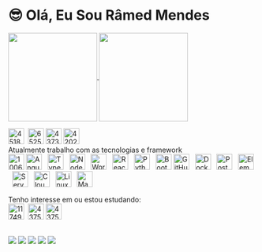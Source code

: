 <p>
<h1>😎 Olá, Eu Sou Râmed Mendes</h1>
</p>
<p>
  
  <a href="https://github.com/ramed12">
  <img height="180em"   align="center" src="https://github-readme-stats.vercel.app/api?username=ramed12&show_icons=true&theme=react&include_all_commits=true&count_private=true"/>
  <img height="180em"  align="center" src="https://github-readme-stats.vercel.app/api/top-langs/?username=ramed12&layout=compact&langs_count=7&theme=react" />
  </a>
</p>
<p>
<img src="https://i.ibb.co/jZZLLL3/4518869-php-icon.png" alt="4518869-php-icon" border="0" width="32" height="32"> &nbsp;<img src="https://i.ibb.co/9rkxPnz/652581-code-command-develop-javascript-language-icon.png" alt="652581-code-command-develop-javascript-language-icon" border="0" width="32" height="32">&nbsp;<img src="https://i.ibb.co/GRLm0VS/4373229-html5-logo-logos-icon.png" alt="4373229-html5-logo-logos-icon" border="0" width="32" height="32">&nbsp;<img src="https://i.ibb.co/HBHrsJK/4202020-css3-html-logo-social-social-media-icon.png" alt="4202020-css3-html-logo-social-social-media-icon" border="0" width="32" height="32"><br/>
Atualmente trabalho com as tecnologias e framework <br/> <img src="https://i.ibb.co/CnSW6qF/1006880-coding-development-js-laravel-logo-icon.png" alt="1006880-coding-development-js-laravel-logo-icon" border="0" width="32" height="32">
<img src="https://img.icons8.com/color/48/000000/angularjs.png" alt="AngularJS" width="32" height="32">
&nbsp;
<img src="https://img.icons8.com/color/48/000000/typescript.png" alt="TypeScript" width="32" height="32">
&nbsp;
<img src="https://img.icons8.com/color/48/000000/nodejs.png" alt="Node.js" width="32" height="32">
&nbsp;
<img src="https://img.icons8.com/color/48/000000/wordpress.png" alt="WordPress" width="32" height="32">
&nbsp;
<img src="https://img.icons8.com/nolan/48/react-native.png" alt="React" width="32" height="32">
&nbsp;
<img src="https://img.icons8.com/color/48/000000/python.png" alt="Python" width="32" height="32">
&nbsp;
<img src="https://img.icons8.com/color/48/000000/bootstrap.png" alt="Bootstrap" width="32" height="32">

<img src="https://img.icons8.com/material/48/000000/github.png" alt="GitHub" width="32" height="32">
&nbsp;
<img src="https://img.icons8.com/color/48/000000/docker.png" alt="Docker" width="32" height="32">
&nbsp;
<img src="https://img.icons8.com/color/48/000000/postgreesql.png" alt="PostgreSQL" width="32" height="32">
&nbsp;
<img src="https://img.icons8.com/windows/48/000000/elementor.png" alt="Elementor" width="32" height="32">
&nbsp;
<img src="https://img.icons8.com/color/48/000000/server.png" alt="Server" width="32" height="32">
&nbsp;
<img src="https://img.icons8.com/color/48/000000/cloud.png" alt="Cloud" width="32" height="32">
&nbsp;
<img src="https://img.icons8.com/color/48/000000/linux.png" alt="Linux" width="32" height="32">
&nbsp;
<img src="https://img.icons8.com/nolan/48/manager.png" alt="Manager" width="32">
&nbsp;

</p>
<p>
Tenho interesse em ou estou estudando: <br/>
<img src="https://i.ibb.co/DK5tDNP/1174949-js-react-js-logo-react-react-native-icon.png" alt="1174949-js-react-js-logo-react-react-native-icon" border="0" width="32" height="32">
&nbsp;<img src="https://i.ibb.co/ZYTjG9D/4375161-logo-vuejs-icon.png" alt="4375161-logo-vuejs-icon" border="0" width="32" height="32">&nbsp;<img src="https://i.ibb.co/hsQjbC2/4375050-logo-python-icon.png" alt="4375050-logo-python-icon" border="0" width="32" height="32">
</p> 
  <br><a href="https://www.youtube.com/channel/UCR0rSWD2R2onWCso5Ekxp-A" target="_blank"><img src="https://img.shields.io/badge/-Youtube-%23EA4335?style=for-the-badge&logo=youtube&logoColor=white" target="_blank"></a>
  <a href="https://www.instagram.com/ramedmendesoficial/" target="_blank"><img src="https://img.shields.io/badge/-Instagram-%23E4405F?style=for-the-badge&logo=instagram&logoColor=white" target="_blank"></a>
  <a href="https://www.linkedin.com/in/ramedmendesoficial/" target="_blank"><img src="https://img.shields.io/badge/-LinkedIn-%230077B5?style=for-the-badge&logo=linkedin&logoColor=white" target="_blank"></a> 
  <a href="https://discord.gg/wagxzStdcR" target="_blank"><img src="https://img.shields.io/badge/Discord-7289DA?style=for-the-badge&logo=discord&logoColor=white" target="_blank"></a> 
  <a href = "mailto:ramedmendes@gmail.com"><img src="https://img.shields.io/badge/-Gmail-%23333?style=for-the-badge&logo=gmail&logoColor=white" target="_blank"></a>
  
 
